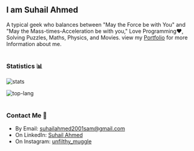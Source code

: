 <!--Links-->
[stats]: https://github-readme-stats.vercel.app/api?username=suhailahmed2627&include_all_commits=true&count_private=true&show_icons=true&title_color=3498db&bg_color=ffffff00&text_color=718096
[top-lang]: https://github-readme-stats.vercel.app/api/top-langs?username=suhailahmed2627&layout=compact&title_color=3498db&bg_color=ffffff00&text_color=718096

## I am Suhail Ahmed
A typical geek who balances between "May the Force be with You" and "May the Mass-times-Acceleration be with you," Love Programming❤️, Solving Puzzles, Maths, Physics, and Movies. view my [Portfolio](https://suhailahmed2627.vercel.app/) for more Information about me.
#

### Statistics 📊
![stats]

![top-lang]

#
### Contact Me 📧
* By Email: suhailahmed2001sam@gmail.com
* On LinkedIn: [Suhail Ahmed](https://www.linkedin.com/in/suhailahmed2627)
* On Instagram: [unfilthy_muggle](https://www.instagram.com/unfilthy_muggle/)
